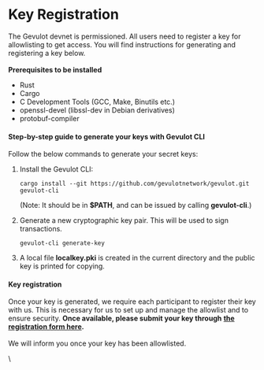 # Key Registration

The Gevulot devnet is permissioned. All users need to register a key for allowlisting to get access. You will find instructions for generating and registering a key below.\
\
**Prerequisites to be installed**

* Rust
* Cargo
* C Development Tools (GCC, Make, Binutils etc.)
* openssl-devel (libssl-dev in Debian derivatives)
* protobuf-compiler

#### **Step-by-step guide to generate your keys with Gevulot CLI**&#x20;

Follow the below commands to generate your secret keys:

1.  Install the Gevulot CLI:

    ```
    cargo install --git https://github.com/gevulotnetwork/gevulot.git gevulot-cli
    ```

    (Note: It should be in **$PATH**, and can be issued by calling **gevulot-cli**.)
2.  Generate a new cryptographic key pair. This will be used to sign transactions.

    ```
    gevulot-cli generate-key
    ```
3. A local file **localkey.pki** is created in the current directory and the public key is printed for copying.

#### **Key registration**

Once your key is generated, we require each participant to register their key with us. This is necessary for us to set up and manage the allowlist and to ensure security. **Once available, please submit your key through** [**the registration form here**](https://airtable.com/appS1ebiXFs8H4OP5/pagVuySwNkMe95tIi/form)**.**\
\
We will inform you once your key has been allowlisted.

\
